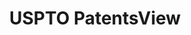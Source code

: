 ---
bigquery: https://console.cloud.google.com/bigquery?p=patents-public-data&d=patentsview&page=dataset
citation: Attribution should be given to PatentsView for use, distribution, or derivative
  works.
code: https://github.com/CSSIP-AIR/PatentsView-Code-Snippets/
contributors: USPTO
cost: None
description: 'PatentsView includes US patent data including raw data (summaries, applications,
  pregrant applications), disambugations of inventors and assignees, and inventor
  gender estimates.  Also foreign priority data, # of figures and sheets, and government
  interest statements.'
documentation: https://patentsview.org/query/builder-faqs
last_edit: 04/07/2022, 17:45:11
location: https://patentsview.org/
maintained_by: USPTO
record_creation_timestamp: 12/2/2020 17:20:46
schema_fields:
- disamb_inventor_id_20181127
- subclass_id
- status
- kind
- fname
- level_three
- inventor_id
- disamb_inventor_id_20191008
- field_id
- reldocno
- term_disclaimer
- subgroup_id
- category
- disamb_assignee_id_20200331
- disamb_inventor_id_20180528
- main_group
- state
- designation
- classification_level
- disamb_assignee_id_20200630
- organization_id
- withdrawn
- mainclass_id
- series_code
- disclaimer_date
- variety
- num
- name_last
- contract_award_number
- city
- latlong
- number
- deceased
- application_id
- organization
- rel_id
- disamb_inventor_id_20170307
- f102_date
- level_one
- group
- applicant_type
- disamb_inventor_id_20190312
- disamb_assignee_id_20190820
- county_fips
- ipc_version_indicator
- citation_id
- exemplary
- publication_number
- attribution_status
- latin_name
- disamb_assignee_id_20200929
- disamb_inventor_id_20201229
- longitude
- disamb_assignee_id_20190312
- dependent
- section_id
- action_date
- county
- category_id
- symbol_position
- name
- disamb_assignee_id_20191008
- field_title
- sector_title
- disamb_inventor_id_20200630
- patent_id
- _102_date
- assignee_id
- disamb_inventor_id_20200331
- country_transformed
- num_claims
- gi_statement
- sequence
- term_extension
- doctype
- subgroup
- subcategory_id
- num_figures
- uuid
- rawassignee_id
- rawinventor_id
- title
- ipc_class
- state_fips
- disamb_inventor_id_20191231
- relkind
- num_sheets
- subclass
- disamb_inventor_id_20170808
- classification_status
- disamb_assignee_id_20181127
- latitude
- lawyer_id
- type
- level_two
- filename
- male_flag
- classification_value
- section
- date
- text
- rule_47
- location_id
- disamb_inventor_id_20190820
- lapse_of_patent
- f371_date
- term_grant
- group_id
- doc_type
- rawlocation_id
- abstract
- disamb_inventor_id_20171226
- _371_date
- role
- classification_data_source
- lname
- name_first
- disamb_inventor_id_20200929
- length
- id
- male
- disamb_inventor_id_20171003
- country
- disamb_assignee_id_20191231
- subsection_id
shortname: patentsview
tags:
- disambiguation
- United States
- gender
terms_of_use: Creative Commons Attribution 4.0 International License.
timeframe: 1963-1999
title: USPTO PatentsView
uuid: cf1780b1-e265-4e49-8d1d-83b9cfe0fd9a
---